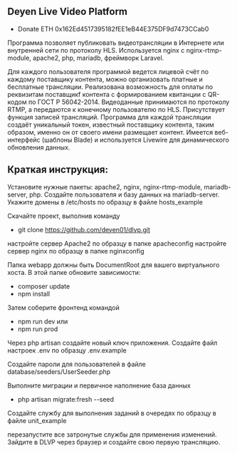 ## Deyen Live Video Platform

- Donate ETH 0x162Ed4517395182fEE1eB44E375DF9d7473CCab0

Программа позволяет публиковать видеотрансляции в Интернете или внутренней сети по протоколу HLS.
Используется nginx c nginx-rtmp-module, apache2, php, mariadb, фреймворк Laravel.

Для каждого пользователя программой ведется лицевой счёт по каждому поставщику контента, можно организовать платные и бесплатные трансляции.
Реализована возможность для оплаты по реквизитам поставщикf контента с формированием квитанции с QR-кодом по ГОСТ Р 56042-2014.
Видеоданные принимаются по протоколу RTMP, а передаются к конечному пользователю по HLS.
Присутствует функция записей трансляций. Программа для каждой трансляции создаёт уникальный токен, известный поставщику контента, таким образом, именно он от своего имени размещает контент. Имеется веб-интерфейс (шаблоны Blade) и используется Livewire для динамического обновления данных.

## Краткая инструкция:
Установите нужные пакеты: apache2, nginx, nginx-rtmp-module, mariadb-server, php.
Создайте пользователя и базу данных на mariadb-server.
Укажите домены в /etc/hosts по образцу в файле hosts_example

Скачайте проект, выполнив команду
- git clone https://github.com/deyen01/dlvp.git

настройте сервер Apache2 по образцу в папке apacheconfig
настройте сервер nginx по образцу в папке nginxconfig

Папка webapp должны быть DocumentRoot для вашего виртуального хоста.
В этой папке обновите зависимости:
- composer update
- npm install

Затем соберите фронтенд командой 
- npm run dev
или
- npm run prod

Через php artisan создайте новый ключ приложения.
Создайте файл настроек .env по образцу .env.example

Создайте пароли для пользователей в файле database/seeders/UserSeeder.php

Выполните миграции и первичное наполнение база данных
- php artisan migrate:fresh --seed

Создайте службу для выполнения заданий в очередях по образцу в файле unit_example

перезапустите все затронутые службы для применения изменений.
Зайдите в DLVP через браузер и создайте свою первую трансляцию.

